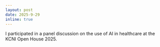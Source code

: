 ```yaml
---
layout: post
date: 2025-9-29
inline: true
---
```


I participated in a panel discussion on the use of AI in healthcare at the KCNI Open House 2025.